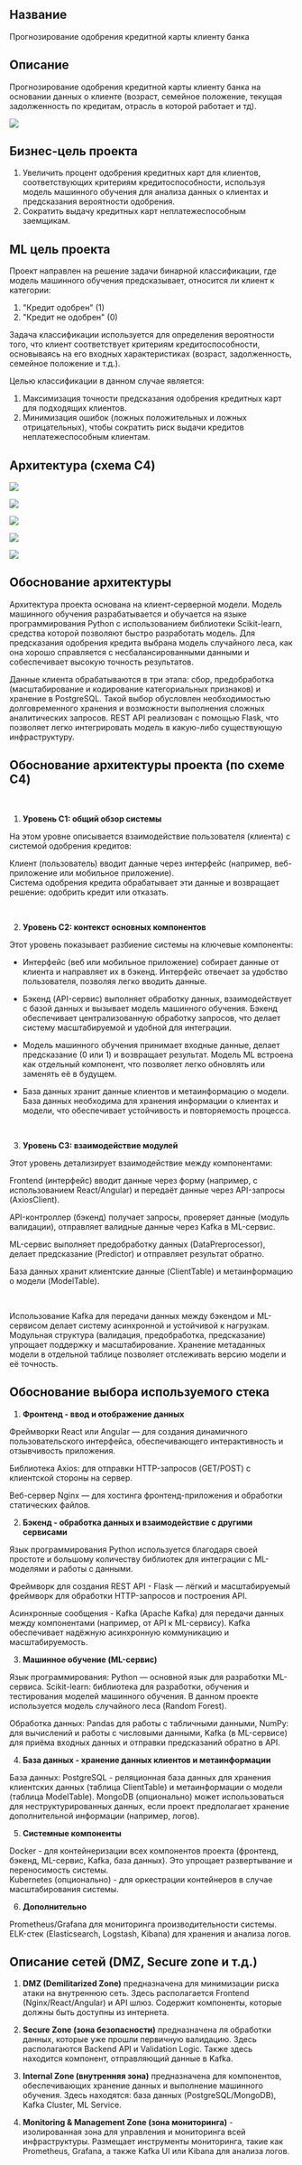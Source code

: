## Название  
  
Прогнозирование одобрения кредитной карты клиенту банка 

## Описание  

Прогнозирование одобрения кредитной карты клиенту банка на основании данных о клиенте (возраст, семейное положение, текущая задолженность по кредитам, отрасль в которой работает и тд).

![](images/input-output.png)

## Бизнес-цель проекта
 
1. Увеличить процент одобрения кредитных карт для клиентов, соответствующих критериям кредитоспособности, используя модель машинного обучения для анализа данных о клиентах и предсказания вероятности одобрения. 
2. Сократить выдачу кредитных карт неплатежеспособным заемщикам.

## ML цель проекта  

Проект направлен на решение задачи бинарной классификации, где модель машинного обучения предсказывает, относится ли клиент к категории:
1. "Кредит одобрен" (1)
2. "Кредит не одобрен" (0)

Задача классификации используется для определения вероятности того, что клиент соответствует критериям кредитоспособности, основываясь на его входных характеристиках (возраст, задолженность, семейное положение и т.д.).

Целью классификации в данном случае является:  
1. Максимизация точности предсказания одобрения кредитных карт для подходящих клиентов.  
2. Минимизация ошибок (ложных положительных и ложных отрицательных), чтобы сократить риск выдачи кредитов неплатежеспособным клиентам.

 ## Архитектура (схема C4)

![](images/C1-C4.png)

![](images/C1.png)

![](images/C2.png)

![](images/C3.png)

![](images/C4.png)

## Обоснование архитектуры  

Архитектура проекта основана на клиент-серверной модели. Модель машинного обучения разрабатывается и обучается на языке программирования Python с использованием библиотеки Scikit-learn, средства которой позволяют быстро разработать модель. Для предсказания одобрения кредита выбрана модель случайного леса, как она хорошо справляется с несбалансированными данными и собеспечивает высокую точность результатов.  

Данные клиента обрабатываются в три этапа: сбор, предобработка (масштабирование и кодирование категориальных признаков) и хранение в PostgreSQL. Такой выбор обусловлен необходимостью долговременного хранения и возможности выполнения сложных аналитических запросов. REST API реализован с помощью Flask, что позволяет легко интегрировать модель в какую-либо существующую инфраструктуру.

## Обоснование архитектуры проекта (по схеме C4)  

<br>

1. **Уровень C1: общий обзор системы**

На этом уровне описывается взаимодействие пользователя (клиента) с системой одобрения кредитов:  

Клиент (пользователь) вводит данные через интерфейс (например, веб-приложение или мобильное приложение).  
Система одобрения кредита обрабатывает эти данные и возвращает решение: одобрить кредит или отказать.  

<br>

2. **Уровень C2: контекст основных компонентов**

Этот уровень показывает разбиение системы на ключевые компоненты:  

- Интерфейс (веб или мобильное приложение) собирает данные от клиента и направляет их в бэкенд. Интерфейс отвечает за удобство пользователя, позволяя легко вводить данные. 

- Бэкенд (API-сервис) выполняет обработку данных, взаимодействует с базой данных и вызывает модель машинного обучения. Бэкенд обеспечивает централизованную обработку запросов, что делает систему масштабируемой и удобной для интеграции.  

- Модель машинного обучения принимает входные данные, делает предсказание (0 или 1) и возвращает результат. Модель ML встроена как отдельный компонент, что позволяет легко обновлять или заменять её в будущем.  

- База данных хранит данные клиентов и метаинформацию о модели. База данных необходима для хранения информации о клиентах и модели, что обеспечивает устойчивость и повторяемость процесса.  

<br>

3. **Уровень C3: взаимодействие модулей**

Этот уровень детализирует взаимодействие между компонентами:

Frontend (интерфейс) вводит данные через форму (например, с использованием React/Angular) и передаёт данные через API-запросы (AxiosClient).  

API-контроллер (бэкенд) получает запросы, проверяет данные (модуль валидации), отправляет валидные данные через Kafka в ML-сервис.  

ML-сервис выполняет предобработку данных (DataPreprocessor), делает предсказание (Predictor) и отправляет результат обратно. 

База данных хранит клиентские данные (ClientTable) и метаинформацию о модели (ModelTable).

<br>

Использование Kafka для передачи данных между бэкендом и ML-сервисом делает систему асинхронной и устойчивой к нагрузкам. Модульная структура (валидация, предобработка, предсказание) упрощает поддержку и масштабирование. Хранение метаданных модели в отдельной таблице позволяет отслеживать версию модели и её точность.

## Обоснование выбора используемого стека  

1. **Фронтенд - ввод и отображение данных**
  
Фреймворки React или Angular — для создания динамичного пользовательского интерфейса, обеспечивающего интерактивность и отзывчивость приложения.

Библиотека Axios: для отправки HTTP-запросов (GET/POST) с клиентской стороны на сервер.

Веб-сервер Nginx — для хостинга фронтенд-приложения и обработки статических файлов.

2. **Бэкенд - обработка данных и взаимодействие с другими сервисами**

Язык программирования Python используется благодаря своей простоте и большому количеству библиотек для интеграции с ML-моделями и работы с данными.

Фреймворк для создания REST API - Flask — лёгкий и масштабируемый фреймворк для обработки HTTP-запросов и построения API.

Асинхронные сообщения - Kafka (Apache Kafka) для передачи данных между компонентами (например, от API к ML-сервису). Kafka обеспечивает надёжную асинхронную коммуникацию и масштабируемость.

3. **Машинное обучение (ML-сервис)**

Язык программирования: Python — основной язык для разработки ML-сервиса.
Scikit-learn: библиотека для разработки, обучения и тестирования моделей машинного обучения. В данном проекте используется модель случайного леса (Random Forest).

Обработка данных: Pandas для работы с табличными данными, NumPy: для вычислений и работы с числовыми данными, Kafka (в ML-сервисе) для приёма входных данных и отправки предсказаний обратно в API.

4. **База данных - хранение данных клиентов и метаинформации**

База данных: PostgreSQL - реляционная база данных для хранения клиентских данных (таблица ClientTable) и метаинформации о модели (таблица ModelTable). MongoDB (опционально) может использоваться для неструктурированных данных, если проект предполагает хранение дополнительной информации (например, логов).

5. **Системные компоненты**
 
Docker - для контейнеризации всех компонентов проекта (фронтенд, бэкенд, ML-сервис, Kafka, база данных). Это упрощает развертывание и переносимость системы.  
Kubernetes (опционально) - для оркестрации контейнеров в случае масштабирования системы.

6. **Дополнительно**

Prometheus/Grafana для мониторинга производительности системы.  
ELK-стек (Elasticsearch, Logstash, Kibana) для хранения и анализа логов.

## Описание сетей (DMZ, Secure zone и т.д.)  

1. **DMZ (Demilitarized Zone)** предназначена для минимизации риска атаки на внутреннюю сеть. Здесь располагается Frontend (Nginx/React/Angular) и API шлюз. Содержит компоненты, которые должны быть доступны из интернета.

2.	**Secure Zone (зона безопасности)** предназначена ля обработки данных, которые уже прошли первичную валидацию. Здесь располагаются Backend API и Validation Logic. Также здесь находится компонент, отправляющий данные в Kafka.

3.	**Internal Zone (внутренняя зона)** предназначена для компонентов, обеспечивающих хранение данных и выполнение машинного обучения. Здесь находятся: база данных (PostgreSQL/MongoDB), Kafka Cluster, ML Service.

4.	**Monitoring & Management Zone (зона мониторинга)** - изолированная зона для управления и мониторинга всей инфраструктуры. Размещает инструменты мониторинга, такие как Prometheus, Grafana, а также Kafka UI или Kibana для анализа логов.
